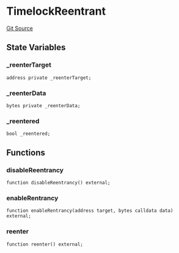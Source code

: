 # TimelockReentrant
[Git Source](https://github.com/code-423n4/2023-08-chainlink/blob/38d594fd52a417af576ce44eee67744196ba1094/src/tests/TimelockReentrant.sol)


## State Variables
### _reenterTarget

```solidity
address private _reenterTarget;
```


### _reenterData

```solidity
bytes private _reenterData;
```


### _reentered

```solidity
bool _reentered;
```


## Functions
### disableReentrancy


```solidity
function disableReentrancy() external;
```

### enableRentrancy


```solidity
function enableRentrancy(address target, bytes calldata data) external;
```

### reenter


```solidity
function reenter() external;
```

